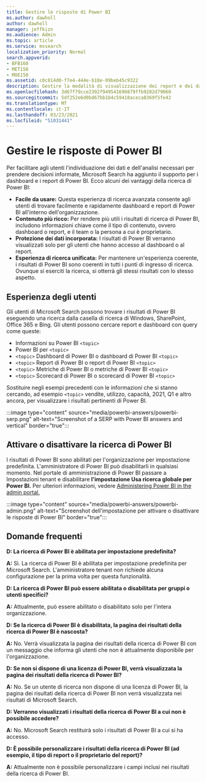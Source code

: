 ```yaml
---
title: Gestire le risposte di Power BI
ms.author: dawholl
author: dawholl
manager: jeffkizn
ms.audience: Admin
ms.topic: article
ms.service: mssearch
localization_priority: Normal
search.appverid:
- BFB160
- MET150
- MOE150
ms.assetid: c0c814d0-f7e4-444e-b18e-09beb45c9322
description: Gestire la modalità di visualizzazione dei report e dei dati di Power BI nei risultati della ricerca
ms.openlocfilehash: 3d67f79cce2392f949541690879ffb9202d79060
ms.sourcegitcommit: 5df252e6d0bd67bb1b4c59418aceca8369f5fe42
ms.translationtype: MT
ms.contentlocale: it-IT
ms.lasthandoff: 03/23/2021
ms.locfileid: "51031441"
---
```

# <a name="manage-power-bi-answers"></a>Gestire le risposte di Power BI

Per facilitare agli utenti l'individuazione dei dati e dell'analisi necessari per prendere decisioni informate, Microsoft Search ha aggiunto il supporto per i dashboard e i report di Power BI. Ecco alcuni dei vantaggi della ricerca di Power BI:

* **Facile da usare:** Questa esperienza di ricerca avanzata consente agli utenti di trovare facilmente e rapidamente dashboard e report di Power BI all'interno dell'organizzazione.
* **Contenuto più ricco:** Per rendere più utili i risultati di ricerca di Power BI, includono informazioni chiave come il tipo di contenuto, ovvero dashboard o report, e il team o la persona a cui è proprietario.
* **Protezione dei dati incorporata:** I risultati di Power BI verranno visualizzati solo per gli utenti che hanno accesso al dashboard o al report.
* **Esperienza di ricerca unificata:** Per mantenere un'esperienza coerente, i risultati di Power BI sono coerenti in tutti i punti di ingresso di ricerca. Ovunque si eserciti la ricerca, si otterrà gli stessi risultati con lo stesso aspetto.

## <a name="what-users-experience"></a>Esperienza degli utenti

Gli utenti di Microsoft Search possono trovare i risultati di Power BI eseguendo una ricerca dalla casella di ricerca di Windows, SharePoint, Office 365 e Bing. Gli utenti possono cercare report e dashboard con query come queste:

* Informazioni su Power BI `<topic>`
* Power BI per `<topic>`
* `<topic>` Dashboard di Power BI o dashboard di Power BI `<topic>`
* `<topic>` Report di Power BI o report di Power BI `<topic>`
* `<topic>` Metriche di Power BI o metriche di Power BI `<topic>`
* `<topic>` Scorecard di Power BI o scorecard di Power BI `<topic>`

Sostituire negli esempi precedenti con le informazioni che si stanno cercando, ad esempio `<topic>` vendite, utilizzo, capacità, 2021, Q1 e altro ancora, per visualizzare i risultati pertinenti di Power BI.

:::image type="content" source="media/powerbi-answers/powerbi-serp.png" alt-text="Screenshot of a SERP with Power BI answers and vertical" border="true":::

## <a name="turn-power-bi-search-on-or-off"></a>Attivare o disattivare la ricerca di Power BI

I risultati di Power BI sono abilitati per l'organizzazione per impostazione predefinita. L'amministratore di Power BI può disabilitarli in qualsiasi momento. Nel portale di amministrazione di Power BI passare a Impostazioni tenant e disabilitare **l'impostazione Usa ricerca globale per Power BI.** Per ulteriori informazioni, vedere [Administering Power BI in the admin portal.](/power-bi/admin/service-admin-portal#use-global-search-for-power-bi-preview)

:::image type="content" source="media/powerbi-answers/powerbi-admin.png" alt-text="Screenshot dell'impostazione per attivare o disattivare le risposte di Power BI" border="true":::

## <a name="frequently-asked-questions"></a>Domande frequenti

**D: La ricerca di Power BI è abilitata per impostazione predefinita?**

**A:** Sì. La ricerca di Power BI è abilitata per impostazione predefinita per Microsoft Search. L'amministratore tenant non richiede alcuna configurazione per la prima volta per questa funzionalità.

**D: La ricerca di Power BI può essere abilitata o disabilitata per gruppi o utenti specifici?**

**A:** Attualmente, può essere abilitato o disabilitato solo per l'intera organizzazione.

**D: Se la ricerca di Power BI è disabilitata, la pagina dei risultati della ricerca di Power BI è nascosta?**

**A:** No. Verrà visualizzata la pagina dei risultati della ricerca di Power BI con un messaggio che informa gli utenti che non è attualmente disponibile per l'organizzazione.

**D: Se non si dispone di una licenza di Power BI, verrà visualizzata la pagina dei risultati della ricerca di Power BI?**

**A:** No. Se un utente di ricerca non dispone di una licenza di Power BI, la pagina dei risultati della ricerca di Power BI non verrà visualizzata nei risultati di Microsoft Search.

**D: Verranno visualizzati i risultati della ricerca di Power BI a cui non è possibile accedere?**

**A:** No. Microsoft Search restituirà solo i risultati di Power BI a cui si ha accesso.

**D: È possibile personalizzare i risultati della ricerca di Power BI (ad esempio, il tipo di report o il proprietario del report)?**

**A:** Attualmente non è possibile personalizzare i campi inclusi nei risultati della ricerca di Power BI.